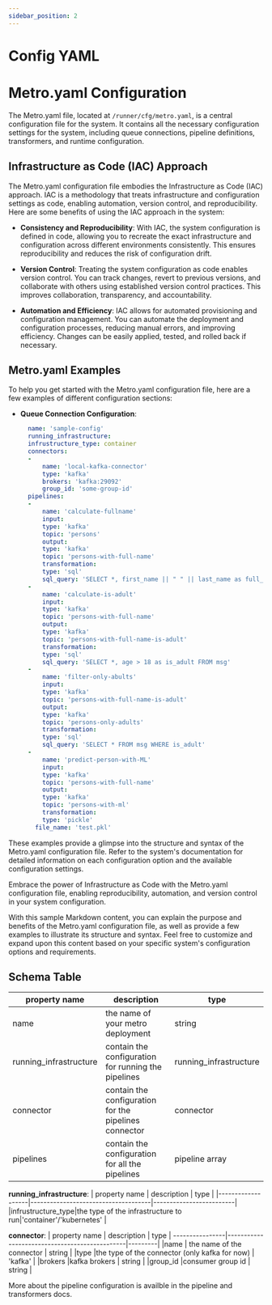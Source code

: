 ```yaml
---
sidebar_position: 2
---
```


# Config YAML

# Metro.yaml Configuration

The Metro.yaml file, located at `/runner/cfg/metro.yaml`, is a central configuration file for the system. It contains all the necessary configuration settings for the system, including queue connections, pipeline definitions, transformers, and runtime configuration.

## Infrastructure as Code (IAC) Approach

The Metro.yaml configuration file embodies the Infrastructure as Code (IAC) approach. IAC is a methodology that treats infrastructure and configuration settings as code, enabling automation, version control, and reproducibility. Here are some benefits of using the IAC approach in the system:

- **Consistency and Reproducibility**: With IAC, the system configuration is defined in code, allowing you to recreate the exact infrastructure and configuration across different environments consistently. This ensures reproducibility and reduces the risk of configuration drift.

- **Version Control**: Treating the system configuration as code enables version control. You can track changes, revert to previous versions, and collaborate with others using established version control practices. This improves collaboration, transparency, and accountability.

- **Automation and Efficiency**: IAC allows for automated provisioning and configuration management. You can automate the deployment and configuration processes, reducing manual errors, and improving efficiency. Changes can be easily applied, tested, and rolled back if necessary.

## Metro.yaml Examples

To help you get started with the Metro.yaml configuration file, here are a few examples of different configuration sections:

- **Queue Connection Configuration**:
  ```yaml
    name: 'sample-config'
    running_infrastructure:
    infrustructure_type: container
    connectors:
    -
        name: 'local-kafka-connector'
        type: 'kafka'
        brokers: 'kafka:29092'
        group_id: 'some-group-id'
    pipelines:
    -
        name: 'calculate-fullname'
        input:
        type: 'kafka'
        topic: 'persons'
        output:
        type: 'kafka'
        topic: 'persons-with-full-name'
        transformation:
        type: 'sql'
        sql_query: 'SELECT *, first_name || " " || last_name as full_name FROM msg'
    -
        name: 'calculate-is-adult'
        input:
        type: 'kafka'
        topic: 'persons-with-full-name'
        output:
        type: 'kafka'
        topic: 'persons-with-full-name-is-adult'
        transformation:
        type: 'sql'
        sql_query: 'SELECT *, age > 18 as is_adult FROM msg'
    -
        name: 'filter-only-abults'
        input:
        type: 'kafka'
        topic: 'persons-with-full-name-is-adult'
        output:
        type: 'kafka'
        topic: 'persons-only-adults'
        transformation:
        type: 'sql'
        sql_query: 'SELECT * FROM msg WHERE is_adult'
    -
        name: 'predict-person-with-ML'
        input:
        type: 'kafka'
        topic: 'persons-with-full-name'
        output:
        type: 'kafka'
        topic: 'persons-with-ml'
        transformation:
        type: 'pickle'
      file_name: 'test.pkl'
    ```


These examples provide a glimpse into the structure and syntax of the Metro.yaml configuration file. Refer to the system's documentation for detailed information on each configuration option and the available configuration settings.

Embrace the power of Infrastructure as Code with the Metro.yaml configuration file, enabling reproducibility, automation, and version control in your system configuration.


With this sample Markdown content, you can explain the purpose and benefits of the Metro.yaml configuration file, as well as provide a few examples to illustrate its structure and syntax. Feel free to customize and expand upon this content based on your specific system's configuration options and requirements.

## Schema Table

| property name        | description                                         | type                 |
|----------------------|-----------------------------------------------------|----------------------|
| name                 | the name of your metro deployment                   | string               |
|running_infrastructure|contain the configuration for running the pipelines  |running_infrastructure|
|connector             |contain the configuration for the pipelines connector|connector             |
|pipelines             |contain the configuration for all the pipelines      |pipeline array        |

__running_infrastructure__:
| property name     | description                         | type                    |
|-------------------|-------------------------------------|-------------------------|
|infrustructure_type|the type of the infrastructure to run|'container'/'kubernetes' |

__connector__:
| property name | description                                   | type    |
----------------|-----------------------------------------------|---------|
|name           | the name of the connector                     | string  |
|type           |the type of the connector (only kafka for now) | 'kafka' |
|brokers        |kafka brokers                                  | string  |
|group_id       |consumer group id                              | string  |

More about the pipeline configuration is availble in the pipeline and transformers docs.
